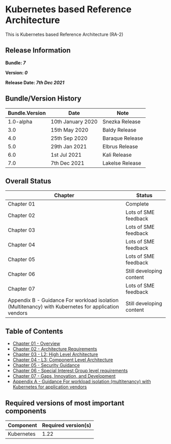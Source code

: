 # Kubernetes based Reference Architecture

This is Kubernetes based Reference Architecture (RA-2)

## Release Information

**Bundle: _7_**

**Version: _0_**

**Release Date: _7th Dec 2021_**

## Bundle/Version History

| Bundle.Version    | Date              | Note
| ---               | ---               | ---               |
| 1.0-alpha         | 10th January 2020 | Snezka Release    |
| 3.0               | 15th May 2020     | Baldy Release     |
| 4.0               | 25th Sep 2020     | Baraque Release   |
| 5.0               | 29th Jan 2021     | Elbrus Release    |
| 6.0               | 1st Jul 2021      | Kali Release      |
| 7.0               | 7th Dec 2021      | Lakelse Release   |

## Overall Status

| Chapter | Status |
| --- | --- |
| Chapter 01 | Complete |
| Chapter 02 | Lots of SME feedback |
| Chapter 03 | Lots of SME feedback |
| Chapter 04 | Lots of SME feedback |
| Chapter 05 | Lots of SME feedback |
| Chapter 06 | Still developing content |
| Chapter 07 | Lots of SME feedback |
| Appendix B - Guidance For workload isolation (Multitenancy) with Kubernetes for application vendors | Still developing content |

## Table of Contents

* [Chapter 01 - Overview](chapters/chapter01.md)
* [Chapter 02 - Architecture Requirements](chapters/chapter02.md)
* [Chapter 03 - L2: High Level Architecture](chapters/chapter03.md)
* [Chapter 04 - L3: Component Level Architecture](chapters/chapter04.md)
* [Chapter 05 - Security Guidance](chapters/chapter05.md)
* [Chapter 06 - Special Interest Group level requirements](chapters/chapter06.md)
* [Chapter 07 - Gaps, Innovation, and Development](chapters/chapter07.md)
* [Appendix A - Guidance For workload isolation (multitenancy) with Kubernetes for application vendors](chapters/appendix-a.md)

## Required versions of most important components

| Component  | Required version(s) |
| -----------|---------------------|
| Kubernetes | 1.22                |
